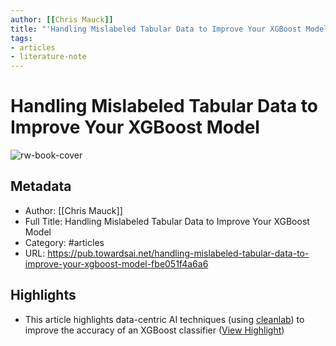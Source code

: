 ```yaml
---
author: [[Chris Mauck]]
title: "'Handling Mislabeled Tabular Data to Improve Your XGBoost Model'"
tags: 
- articles
- literature-note
---
```

# Handling Mislabeled Tabular Data to Improve Your XGBoost Model

![rw-book-cover](https://miro.medium.com/max/958/1*Cn1SgK6hlvOu8E-SbHqqjg.png)

## Metadata
- Author: [[Chris Mauck]]
- Full Title: Handling Mislabeled Tabular Data to Improve Your XGBoost Model
- Category: #articles
- URL: https://pub.towardsai.net/handling-mislabeled-tabular-data-to-improve-your-xgboost-model-fbe051f4a6a6

## Highlights
- This article highlights data-centric AI techniques (using [cleanlab](https://github.com/cleanlab/cleanlab)) to improve the accuracy of an XGBoost classifier ([View Highlight](https://read.readwise.io/read/01gqnkec6jd6mrvxxwb44cgtd9))
